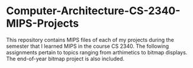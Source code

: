 # Computer-Architecture-CS-2340-MIPS-Projects
This repository contains MIPS files of each of my projects during the semester that I learned MIPS in the course CS 2340. The following assignments pertain to topics ranging from arthimetics to bitmap displays. The end-of-year bitmap project is also included.
